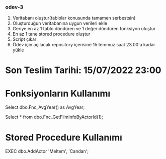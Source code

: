 ### odev-3
1. Veritabanı oluştur(tablolar konusunda tamamen serbestsin)
2. Oluşturduğun veritabanına uygun verileri ekle
3. Geriye en az 1 tablo döndüren ve 1 değer döndüren fonksiyon oluştur
4. En az 1 tane stored procedure oluştur
5. Script çıkar
6. Ödev için açılacak repository içerisine 15 temmuz saat 23.00'a kadar yükle

# Son Teslim Tarihi: 15/07/2022 23:00

# Fonksiyonların Kullanımı

Select dbo.Fnc_AvgYear() as AvgYear;

Select * from dbo.Fnc_GetFilmInfoByActorId(1);

# Stored Procedure Kullanımı

EXEC dbo.AddActor 'Meltem', 'Candan';
